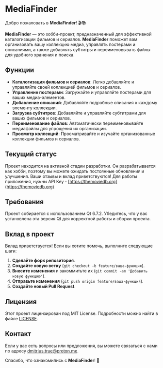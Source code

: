 # MediaFinder

Добро пожаловать в **MediaFinder**! 🎬📚

**MediaFinder** — это хобби-проект, предназначенный для эффективной каталогизации фильмов и сериалов. **MediaFinder** поможет вам организовать вашу коллекцию медиа, управлять постерами и описаниями, а также добавлять субтитры и переименовывать файлы для удобного хранения и поиска.

## Функции

- **Каталогизация фильмов и сериалов**: Легко добавляйте и управляйте своей коллекцией фильмов и сериалов.
- **Управление постерами**: Загружайте и управляйте постерами для ваших медиа-элементов.
- **Добавление описаний**: Добавляйте подробные описания к каждому элементу коллекции.
- **Загрузка субтитров**: Добавляйте и управляйте субтитрами для ваших фильмов и сериалов.
- **Переименование файлов**: Автоматически переименовывайте медиафайлы для упрощения их организации.
- **Просмотр коллекций**: Просматривайте и изучайте организованные коллекции фильмов и сериалов.

## Текущий статус

Проект находится на активной стадии разработки. Он разрабатывается как хобби, поэтому вы можете ожидать постоянные обновления и улучшения. Ваши отзывы и вклад приветствуются!
Для работы приложения, нужны API Key - [https://themoviedb.org](https://themoviedb.org)

## Требования

Проект собирается с использованием Qt 6.7.2. Убедитесь, что у вас установлена эта версия Qt для корректной работы и сборки проекта.


## Вклад в проект

Вклад приветствуется! Если вы хотите помочь, выполните следующие шаги:

1. **Сделайте форк репозитория**.
2. **Создайте новую ветку** (`git checkout -b feature/ваша-функция`).
3. **Внесите изменения** и закоммитьте их (`git commit -am 'Добавить новую функцию'`).
4. **Отправьте изменения** (`git push origin feature/ваша-функция`).
5. **Создайте новый Pull Request**.

## Лицензия

Этот проект лицензирован под MIT License. Подробности можно найти в файле [LICENSE](LICENSE).

## Контакт

Если у вас есть вопросы или предложения, вы можете связаться с нами по адресу [dmitrius.true@proton.me](mailto:dmitrius.true@proton.me).

Спасибо, что ознакомились с **MediaFinder**! 🎉
